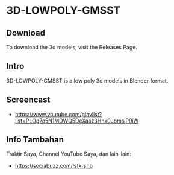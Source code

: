 # 3D-LOWPOLY-GMSST

## Download

To download the 3d models, visit the Releases Page.

## Intro

3D-LOWPOLY-GMSST is a low poly 3d models in Blender format.

## Screencast

- https://www.youtube.com/playlist?list=PLOg7o5N1MDWQ5DeXaaz3Hhx0JbmsjP9iW

## Info Tambahan

Traktir Saya, Channel YouTube Saya, dan lain-lain:

- https://sociabuzz.com/lsfkrshb
